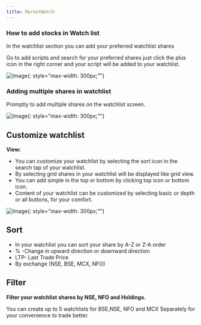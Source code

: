 ```yaml
---
title: MarketWatch
---
```



### How to add stocks in Watch list

In the watchlist section you can add your preferred watchlist shares

Go to add scripts and search for your preferred shares just click the plus icon in the right corner and your script will be added to your watchlist.

![Image](assets/images/nidhiHQmbl/log9.gif){: style="max-width: 300px;""}

###  Adding multiple shares in watchlist

Promptly to add multiple shares on the watchlist screen.

![Image](assets/images/nidhiHQmbl/log10.gif){: style="max-width: 300px;""}


## Customize watchlist

__View:__

* You can customize your watchlist by selecting the sort icon in the search tap of your watchlist. 
* By selecting grid shares in your watchlist will be displayed like grid view.
* You can add simple in the top or bottom by clicking top icon or bottom icon.
* Content of your watchlist can be customized by selecting basic or depth or all buttons, for your comfort.

![Image](assets/images/nidhiHQmbl/log11.gif){: style="max-width: 300px;""}

## Sort

* In your watchlist you can sort your share by A-Z or Z-A order
* % -Change in upward direction or downward direction
* LTP- Last Trade Price 
* By exchange (NSE, BSE, MCX, NFO)

## Filter

**Filter your watchlist shares by NSE, NFO and Holdings.** 

You can create up to 5 watchlists for BSE,NSE, NFO and MCX Separately for your convenience to trade better.
